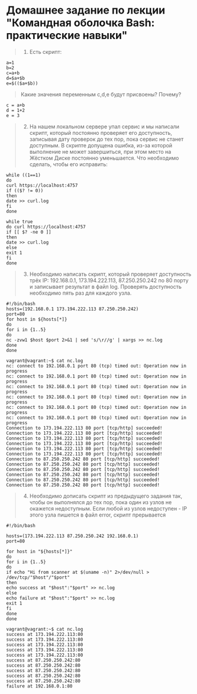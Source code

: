 # Домашнее задание по лекции "Командная оболочка Bash: практические навыки"

> 1. Есть скрипт:

```
a=1
b=2
c=a+b
d=$a+$b
e=$(($a+$b))
```
> Какие значения переменным c,d,e будут присвоены? Почему?
```
c = a+b
d = 1+2
e = 3
```


> 2. На нашем локальном сервере упал сервис и мы написали скрипт, который постоянно проверяет его доступность, записывая дату проверок до тех пор, пока сервис не станет доступным. В скрипте допущена ошибка, из-за которой выполнение не может завершиться, при этом место на Жёстком Диске постоянно уменьшается. Что необходимо сделать, чтобы его исправить:
```
while ((1==1)
do
curl https://localhost:4757
if (($? != 0))
then
date >> curl.log
fi
done
```
```
while true
do curl https://localhost:4757
if [[ $? -ne 0 ]]
then
date >> curl.log
else
exit 1
fi
done
```

> 3. Необходимо написать скрипт, который проверяет доступность трёх IP: 192.168.0.1, 173.194.222.113, 87.250.250.242 по 80 порту и записывает результат в файл log. Проверять доступность необходимо пять раз для каждого узла.
```
#!/bin/bash
hosts=(192.168.0.1 173.194.222.113 87.250.250.242)
port=80
for host in ${hosts[*]}
do
for i in {1..5}
do
nc -zvw1 $host $port 2>&1 | sed 's/\r//g' | xargs >> nc.log
done
done
```
```
vagrant@vagrant:~$ cat nc.log
nc: connect to 192.168.0.1 port 80 (tcp) timed out: Operation now in progress
nc: connect to 192.168.0.1 port 80 (tcp) timed out: Operation now in progress
nc: connect to 192.168.0.1 port 80 (tcp) timed out: Operation now in progress
nc: connect to 192.168.0.1 port 80 (tcp) timed out: Operation now in progress
nc: connect to 192.168.0.1 port 80 (tcp) timed out: Operation now in progress
nc: connect to 192.168.0.1 port 80 (tcp) timed out: Operation now in progress
Connection to 173.194.222.113 80 port [tcp/http] succeeded!
Connection to 173.194.222.113 80 port [tcp/http] succeeded!
Connection to 173.194.222.113 80 port [tcp/http] succeeded!
Connection to 173.194.222.113 80 port [tcp/http] succeeded!
Connection to 173.194.222.113 80 port [tcp/http] succeeded!
Connection to 173.194.222.113 80 port [tcp/http] succeeded!
Connection to 87.250.250.242 80 port [tcp/http] succeeded!
Connection to 87.250.250.242 80 port [tcp/http] succeeded!
Connection to 87.250.250.242 80 port [tcp/http] succeeded!
Connection to 87.250.250.242 80 port [tcp/http] succeeded!
Connection to 87.250.250.242 80 port [tcp/http] succeeded!
Connection to 87.250.250.242 80 port [tcp/http] succeeded!
```
> 4. Необходимо дописать скрипт из предыдущего задания так, чтобы он выполнялся до тех пор, пока один из узлов не окажется недоступным. Если любой из узлов недоступен - IP этого узла пишется в файл error, скрипт прерывается

```
#!/bin/bash

hosts=(173.194.222.113 87.250.250.242 192.168.0.1)
port=80

for host in "${hosts[*]}"
do
for i in {1..5}
do
if echo "Hi from scanner at $(uname -n)" 2>/dev/null > /dev/tcp/"$host"/"$port"
then
echo success at "$host":"$port" >> nc.log
else
echo failure at "$host":"$port" >> nc.log
exit 1
fi
done
done
```
```
vagrant@vagrant:~$ cat nc.log
success at 173.194.222.113:80
success at 173.194.222.113:80
success at 173.194.222.113:80
success at 173.194.222.113:80
success at 173.194.222.113:80
success at 87.250.250.242:80
success at 87.250.250.242:80
success at 87.250.250.242:80
success at 87.250.250.242:80
success at 87.250.250.242:80
failure at 192.168.0.1:80
```